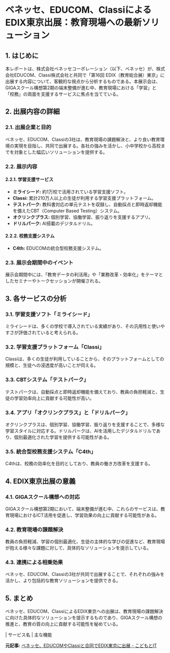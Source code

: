 # ベネッセ、EDUCOM、ClassiによるEDIX東京出展：教育現場への最新ソリューション

## 1. はじめに

本レポートは、株式会社ベネッセコーポレーション（以下、ベネッセ）が、株式会社EDUCOM、Classi株式会社と共同で「第16回 EDIX（教育総合展）東京」に出展する内容について、客観的な視点から分析するものである。本展示会は、GIGAスクール構想第2期の端末整備が進む中、教育現場における「学習」と「校務」の両面を支援するサービスに焦点を当てている。

## 2. 出展内容の詳細

### 2.1. 出展企業と目的

ベネッセ、EDUCOM、Classiの3社は、教育現場の課題解決と、より良い教育環境の実現を目指し、共同で出展する。各社の強みを活かし、小中学校から高校までを対象とした幅広いソリューションを提供する。

### 2.2. 展示内容

#### 2.2.1. 学習支援サービス

* **ミライシード:** 約1万校で活用されている学習支援ソフト。
* **Classi:** 累計210万人以上の生徒が利用する学習支援プラットフォーム。
* **テストパーク:** 教科書対応の単元テストを収録し、自動採点と即時返却機能を備えたCBT（Computer Based Testing）システム。
* **オクリンクプラス:** 個別学習、協働学習、振り返りを支援するアプリ。
* **ドリルパーク:** AI搭載のデジタルドリル。

#### 2.2.2. 校務支援システム

* **C4th:** EDUCOMの統合型校務支援システム。

### 2.3. 展示会期間中のイベント

展示会期間中には、「教育データの利活用」や「業務改革・効率化」をテーマとしたセミナーやトークセッションが開催される。

## 3. 各サービスの分析

### 3.1. 学習支援ソフト「ミライシード」

ミライシードは、多くの学校で導入されている実績があり、その汎用性と使いやすさが評価されていると考えられる。

### 3.2. 学習支援プラットフォーム「Classi」

Classiは、多くの生徒が利用していることから、そのプラットフォームとしての規模と、生徒への浸透度が高いことが伺える。

### 3.3. CBTシステム「テストパーク」

テストパークは、自動採点と即時返却機能を備えており、教員の負担軽減と、生徒の学習効率向上に貢献する可能性が高い。

### 3.4. アプリ「オクリンクプラス」と「ドリルパーク」

オクリンクプラスは、個別学習、協働学習、振り返りを支援することで、多様な学習スタイルに対応する。ドリルパークは、AIを活用したデジタルドリルであり、個別最適化された学習を提供する可能性がある。

### 3.5. 統合型校務支援システム「C4th」

C4thは、校務の効率化を目的としており、教員の働き方改革を支援する。

## 4. EDIX東京出展の意義

### 4.1. GIGAスクール構想への対応

GIGAスクール構想第2期において、端末整備が進む中、これらのサービスは、教育現場におけるICT活用を促進し、学習効果の向上に貢献する可能性がある。

### 4.2. 教育現場の課題解決

教員の負担軽減、学習の個別最適化、生徒の主体的な学びの促進など、教育現場が抱える様々な課題に対して、具体的なソリューションを提示している。

### 4.3. 連携による相乗効果

ベネッセ、EDUCOM、Classiの3社が共同で出展することで、それぞれの強みを活かし、より包括的な教育ソリューションを提供できる。

## 5. まとめ

ベネッセ、EDUCOM、ClassiによるEDIX東京への出展は、教育現場の課題解決に向けた具体的なソリューションを提示するものであり、GIGAスクール構想の推進と、教育の質の向上に貢献する可能性を秘めている。

| サービス名 | 主な機能 

**元記事:** [ベネッセ、EDUCOMやClassiと合同でEDIX東京に出展 - こどもとIT](https://edu.watch.impress.co.jp/docs/news/2007707.html)